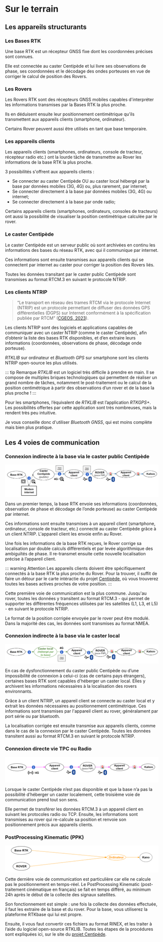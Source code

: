 # Sur le terrain
## Les appareils structurants
### Les Bases RTK
Une base RTK est un récepteur GNSS fixe dont les coordonnées précises sont connues. 

Elle est connectée au caster Centipède et lui livre ses observations de phase, ses coordonnées et le décodage des ondes porteuses en vue de corriger le calcul de position des Rovers.

### Les Rovers
Les Rovers RTK sont des récepteurs GNSS mobiles capables d'interpréter les informations  transmises par la Bases RTK la plus proche. 

Ils en déduisent ensuite leur positionnement centimétrique qu’ils transmettent aux appareils clients (smartphone, ordinateur).

Certains Rover peuvent aussi être utilisés en tant que base temporaire.

### Les appareils clients
Les appareils clients (smartphones, ordinateurs, console de tracteur, récepteur radio etc.) ont la lourde tâche de transmettre au Rover les informations de la base RTK la plus proche. 

3 possibilités s'offrent aux appareils clients :
- Se connecter au caster Centipède OU au caster local hébergé par la base par données mobiles (3G, 4G) ou, plus rarement, par internet;
- Se connecter directement à la base par données mobiles (3G, 4G) ou internet;
- Se connecter directement à la base par onde radio;

Certains appareils clients (smartphones, ordinateurs, consoles de tracteurs) ont aussi la possibilité de visualiser la position centimétrique calculée par le rover.

### Le caster Centipède
Le caster Centipède est un serveur public où sont archivées en continu les informations des bases du réseau RTK, avec qui il communique par internet.

Ces informations sont ensuite transmises aux appareils clients qui se connectent par internet au caster pour corriger la position des Rovers liés.

Toutes les données transitant par le caster public Centipède sont transmises au format RTCM.3 en suivant le protocole NTRIP.

### Les clients NTRIP
> “Le transport en réseau des trames RTCM via le protocole Internet (NTRIP) est un protocole permettant de diffuser des données GPS différentielles (DGPS) sur Internet conformément à la spécification publiée par RTCM” ([CGEOS, 2023](https://cgeosbe.weebly.com/ntrip.html)).

Les clients NTRIP sont des logiciels et applications capables de communiquer avec un caster NTRIP (comme le caster Centipède), afin d’obtenir la liste des bases RTK disponibles, et d’en extraire leurs informations (coordonnées, observations de phase, décodage onde porteuse).

*RTKLIB* sur ordinateur et *Bluetooth GPS* sur smartphone sont les clients NTRIP open-source les plus utilisés. 

::: tip Remarque 
*RTKLIB* est un logiciel très difficile à prendre en main. Il se compose de multiples briques technologiques qui permettent de réaliser un grand nombre de tâches, notamment le post-traitement ou le calcul de la position centimétrique à partir des observations d’un rover et de la base la plus proche !
:::

Pour les smartphones, l’équivalent de *RTKLIB* est l’application *RTKGPS+*. Les possibilités offertes par cette application sont très nombreuses, mais la rendent très peu intuitive. 

Je vous conseille donc d'utiliser *Bluetooth GNSS*, qui est moins complète mais bien plus pratique.

## Les 4 voies de communication
### Connexion indirecte à la base via le caster public Centipède 

<img src="../assets/voie_com_01.png" 
        alt="Impossible de visualiser le contenu" 
        style="display: block; margin: 0 auto" />

Dans un premier temps, la base RTK envoie ses informations (coordonnées, observation de phase et décodage de l’onde porteuse) au caster Centipède par internet.

Ces informations sont ensuite transmises à un appareil client (smartphone, ordinateur, console de tracteur, etc.) connecté au caster Centipède grâce à un client NTRIP. L'appareil client les envoie enfin au Rover.

Une fois les informations de la base RTK reçues, le Rover corrige sa localisation par double calculs différentiels et par levée algorithmique des ambiguïtés de phase. Il re-transmet ensuite cette nouvelle localisation précise à l’appareil client.

::: warning Attention
Les appareils clients doivent être spécifiquement connectés à la base RTK la plus proche du Rover. Pour la trouver, il suffit de faire un détour par le carte intéractie du projet [Centipède](https://centipede.fr/index.php/view/map/?repository=cent&project=evolution), où vous trouverez toutes les bases actives proches de votre position.
:::

Cette première voie de communication est la plus commune. Jusqu'au rover, toutes les données y transitent au format RTCM.3 - qui permet de supporter les différentes fréquences utilisées par les satellites (L1, L3, et L5) - en suivant le protocole NTRIP.

Le format de la position corrigée envoyée par le rover peut être modulé. Dans la majorité des cas, les données sont transmises au format NMEA.

### Connexion indirecte à la base via le caster local

<img src="../assets/voie_com_02.png" 
        alt="Impossible de visualiser le contenu" 
        style="display: block; margin: 0 auto" />

En cas de dysfonctionnement du caster public Centipède ou d’une impossibilité de connexion à celui-ci (cas de certains pays étrangers), certaines bases RTK sont capables d'héberger un caster local. Elles y archivent les informations nécessaires à la localisation des rovers environnants.

Grâce à un client NTRIP, un appareil client se connecte au caster local et y extrait les données nécessaires au positionnement centimétrique. Ces informations sont transmises par l'appareil client au rover, généralament par port série ou par bluetooth.

 La localisation corrigée est ensuite transmise aux appareils clients, comme dans le cas de la connexion par le caster Centipède. Toutes les données transitent aussi au format RTCM.3 en suivant le protocole NTRIP.

### Connexion directe vie TPC ou Radio

<img src="../assets/voie_com_03.png" 
        alt="Impossible de visualiser le contenu" 
        style="display: block; margin: 0 auto" />

Lorsque le caster Centipède n’est pas disponible et que la base n’a pas la possibilité d’héberger un caster localement, cette troisième voie de communication prend tout son sens. 

Elle permet de transférer les données RTCM.3 à un appareil client en suivant les protocoles radio ou TCP. Ensuite, les informations sont transmises au rover qui re-calcule sa position et renvoie son positionnement précis aux appareils clients.

### PostProcessing Kinematic (PPK)

<img src="../assets/voie_com_04.png" 
        alt="Impossible de visualiser le contenu" 
        style="display: block; margin: 0 auto" />

Cette dernière voie de communication est particulière car elle ne calcule pas le positionnement en temps-réel. Le PostProcessing Kinematic (post-traitement cinématique en français) se fait en temps différé, au minimum 24h après le début de la collecte des signaux satellites.

Son fonctionnement est simple : une fois la collecte des données effectuée, il faut les extraire de la base et du rover. Pour la base, vous utiliserez la plateforme RTKbase qui lui est propre.

Ensuite, il vous faut convertir ces fichiers au format RINEX, et les traiter à l’aide du logiciel open-source RTKLIB. Toutes les étapes de la procédures sont expliquées ici, sur le site du [projet Centipède](https://docs.centipede.fr/docs/ppk/).
